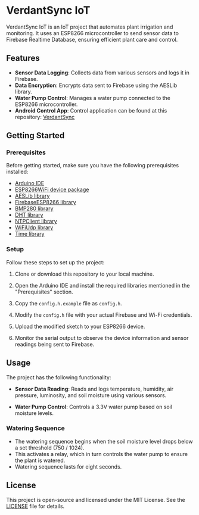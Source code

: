 # VerdantSync IoT

VerdantSync IoT is an IoT project that automates plant irrigation and monitoring. It uses an ESP8266 microcontroller to send sensor data to Firebase Realtime Database, ensuring efficient plant care and control.

## Features

- **Sensor Data Logging**: Collects data from various sensors and logs it in Firebase.
- **Data Encryption**: Encrypts data sent to Firebase using the AESLib library.
- **Water Pump Control**: Manages a water pump connected to the ESP8266 microcontroller.
- **Android Control App**: Control application can be found at this repository: [VerdantSync](https://github.com/nilspert/verdant-sync)

## Getting Started

### Prerequisites

Before getting started, make sure you have the following prerequisites installed:

- [Arduino IDE](https://www.arduino.cc/en/software)
- [ESP8266WiFi device package](https://github.com/esp8266/Arduino/blob/master/libraries/ESP8266WiFi/src/ESP8266WiFi.h)
- [AESLib library](https://github.com/suculent/thinx-aes-lib)
- [FirebaseESP8266 library](https://github.com/mobizt/Firebase-ESP8266)
- [BMP280 library](https://github.com/adafruit/Adafruit_BMP280_Library)
- [DHT library](https://github.com/adafruit/DHT-sensor-library)
- [NTPClient library](https://github.com/arduino-libraries/NTPClient)
- [WiFiUdp library](https://github.com/esp8266/Arduino/blob/master/libraries/ESP8266WiFi/src/WiFiUdp.h)
- [Time library](https://github.com/PaulStoffregen/Time)

### Setup

Follow these steps to set up the project:

1. Clone or download this repository to your local machine.

2. Open the Arduino IDE and install the required libraries mentioned in the "Prerequisites" section.

3. Copy the `config.h.example` file as `config.h`.

4. Modify the `config.h` file with your actual Firebase and Wi-Fi credentials.

5. Upload the modified sketch to your ESP8266 device.

6. Monitor the serial output to observe the device information and sensor readings being sent to Firebase.

## Usage

The project has the following functionality:

- **Sensor Data Reading**: Reads and logs temperature, humidity, air pressure, luminosity, and soil moisture using various sensors.

- **Water Pump Control**: Controls a 3.3V water pump based on soil moisture levels.

### Watering Sequence

- The watering sequence begins when the soil moisture level drops below a set threshold (750 / 1024).
- This activates a relay, which in turn controls the water pump to ensure the plant is watered.
- Watering sequence lasts for eight seconds. 

## License

This project is open-source and licensed under the MIT License. See the [LICENSE](LICENSE) file for details.
